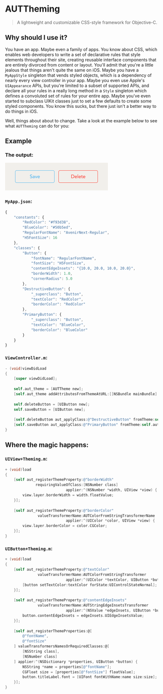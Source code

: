 # AUTTheming

> A lightweight and customizable CSS-style framework for Objective-C.

## Why should I use it?

You have an app. Maybe even a family of apps. You know about CSS, which enables web developers to write a set of declarative rules that style elements throughout their site, creating reusable interface components that are entirely divorced from content or layout. You'll admit that you're a little jealous that things aren't quite the same on iOS. Maybe you have a `MyAppStyle` singleton that vends styled objects, which is a dependency of nearly every view controller in your app. Maybe you even use Apple's `UIAppearance` APIs, but you're limited to a subset of supported APIs, and declare all your rules in a really long method in a `Style` singleton which defines a convoluted set of rules for your entire app. Maybe you've even started to subclass UIKit classes just to set a few defaults to create some styled components. You know this sucks, but there just isn't a better way to do things in iOS.

Well, things about about to change. Take a look at the example below to see what `AUTTheming` can do for you:

## Example

### The output:

<img src="README/buttons.png" alt="Horizontal Layout" height="91" width="339" />

### `MyApp.json`:

```javascript
{
    "constants": {
        "RedColor": "#f93d38",
        "BlueColor": "#50b5ed",
        "RegularFontName": "AvenirNext-Regular",
        "H5FontSize": 16
    },
    "classes": {
        "Button": {
            "fontName": "RegularFontName",
            "fontSize": "H5FontSize",
            "contentEdgeInsets": "{10.0, 20.0, 10.0, 20.0}",
            "borderWidth": 1.0,
            "cornerRadius": 5.0
        },
        "DestructiveButton": {
            "_superclass": "Button",
            "textColor": "RedColor",
            "borderColor": "RedColor"
        },
        "PrimaryButton": {
            "_superclass": "Button",
            "textColor": "BlueColor",
            "borderColor": "BlueColor"
        }
    }
}
```

### `ViewController.m`:

```objective-c
- (void)viewDidLoad
{
    [super viewDidLoad];

    self.aut_theme = [AUTTheme new];
    [self.aut_theme addAttributesFromThemeAtURL:[[NSBundle mainBundle] URLForResource:@"MyApp" withExtension:@"json"];

    self.deleteButton = [UIButton new];
    self.saveButton = [UIButton new];

    [self.deleteButtom aut_applyClass:@"DestructiveButton" fromTheme:self.aut_theme];
    [self.saveButton aut_applyClass:@"PrimaryButton" fromTheme:self.aut_theme];
}
```

## Where the magic happens:

### `UIView+Theming.m`:
```objective-c
+ (void)load
{
    [self aut_registerThemeProperty:@"borderWidth"
              requiringValueOfClass:[NSNumber class]
                            applier:^(NSNumber *width, UIView *view) {
        view.layer.borderWidth = width.floatValue;
    }];

    [self aut_registerThemeProperty:@"borderColor"
               valueTransformerName:AUTColorFromStringTransformerName
                            applier:^(UIColor *color, UIView *view) {
        view.layer.borderColor = color.CGColor;
    }];
}
```

### `UIButton+Theming.m`:

```objective-c
+ (void)load
{
    [self aut_registerThemeProperty:@"textColor"
               valueTransformerName:AUTColorFromStringTransformer
                            applier:^(UIColor *textColor, UIButton *button) {
        [button setTextColor:textColor forState:UIControlStateNormal];      
    }];

    [self aut_registerThemeProperty:@"contentEdgeInsets"
               valueTransformerName:AUTStringEdgeInsetsTransformer
                            applier:^(NSValue *edgeInsets, UIButton *button) {
        button.contentEdgeInsets = edgeInsets.UIEdgeInsetsValue;
    }];

    [self aut_registerThemeProperties:@[
        @"fontName",
        @"fontSize"
    ] valueTransformersNamesOrRequiredClasses:@[
        [NSString class],
        [NSNumber class]
    ] applier:^(NSDictionary *properties, UIButton *button) {
        NSString *name = properties[@"fontName"];
        CGFloat size = [properties[@"fontSize"] floatValue];
        button.titleLabel.font = [UIFont fontWithName:name size:size];
    }];
}
```

